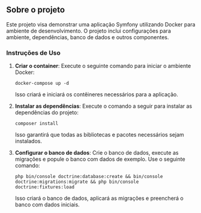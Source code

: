## Sobre o projeto

Este projeto visa demonstrar uma aplicação Symfony utilizando Docker para ambiente de desenvolvimento. O projeto inclui configurações para ambiente, dependências, banco de dados e outros componentes.

### Instruções de Uso

1. **Criar o container**:
    Execute o seguinte comando para iniciar o ambiente Docker:
    ```shell
    docker-compose up -d  
    ```
    Isso criará e iniciará os contêineres necessários para a aplicação.

2. **Instalar as dependências**:
    Execute o comando a seguir para instalar as dependências do projeto:
    ```shell
    composer install
    ```
    Isso garantirá que todas as bibliotecas e pacotes necessários sejam instalados.

3. **Configurar o banco de dados**:
    Crie o banco de dados, execute as migrações e popule o banco com dados de exemplo. Use o seguinte comando:
    ```shell
    php bin/console doctrine:database:create && bin/console doctrine:migrations:migrate && php bin/console doctrine:fixtures:load  
    ```
    Isso criará o banco de dados, aplicará as migrações e preencherá o banco com dados iniciais.

